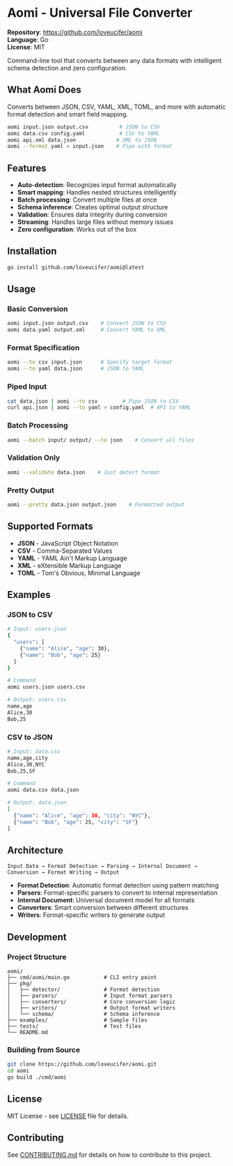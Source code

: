 # Aomi - Universal File Converter

**Repository**: https://github.com/loveucifer/aomi  
**Language**: Go  
**License**: MIT

 Command-line tool that converts between any data formats with intelligent schema detection and zero configuration.

## What Aomi Does

Converts between JSON, CSV, YAML, XML, TOML, and more with automatic format detection and smart field mapping.

```bash
aomi input.json output.csv          # JSON to CSV
aomi data.csv config.yaml           # CSV to YAML  
aomi api.xml data.json             # XML to JSON
aomi --format yaml < input.json    # Pipe with format
```

## Features

- **Auto-detection**: Recognizes input format automatically
- **Smart mapping**: Handles nested structures intelligently  
- **Batch processing**: Convert multiple files at once
- **Schema inference**: Creates optimal output structure
- **Validation**: Ensures data integrity during conversion
- **Streaming**: Handles large files without memory issues
- **Zero configuration**: Works out of the box

## Installation

```bash
go install github.com/loveucifer/aomi@latest
```

## Usage

### Basic Conversion
```bash
aomi input.json output.csv    # Convert JSON to CSV
aomi data.yaml output.xml     # Convert YAML to XML
```

### Format Specification
```bash
aomi --to csv input.json      # Specify target format
aomi --to yaml data.json      # JSON to YAML
```

### Piped Input
```bash
cat data.json | aomi --to csv        # Pipe JSON to CSV
curl api.json | aomi --to yaml > config.yaml  # API to YAML
```

### Batch Processing
```bash
aomi --batch input/ output/ --to json    # Convert all files
```

### Validation Only
```bash
aomi --validate data.json    # Just detect format
```

### Pretty Output
```bash
aomi --pretty data.json output.json    # Formatted output
```

## Supported Formats

- **JSON** - JavaScript Object Notation
- **CSV** - Comma-Separated Values  
- **YAML** - YAML Ain't Markup Language
- **XML** - eXtensible Markup Language
- **TOML** - Tom's Obvious, Minimal Language

## Examples

### JSON to CSV
```bash
# Input: users.json
{
  "users": [
    {"name": "Alice", "age": 30},
    {"name": "Bob", "age": 25}
  ]
}

# Command
aomi users.json users.csv

# Output: users.csv
name,age
Alice,30
Bob,25
```

### CSV to JSON
```bash
# Input: data.csv
name,age,city
Alice,30,NYC
Bob,25,SF

# Command
aomi data.csv data.json

# Output: data.json
[
  {"name": "Alice", "age": 30, "city": "NYC"},
  {"name": "Bob", "age": 25, "city": "SF"}
]
```

## Architecture

```
Input Data → Format Detection → Parsing → Internal Document → Conversion → Format Writing → Output
```

- **Format Detection**: Automatic format detection using pattern matching
- **Parsers**: Format-specific parsers to convert to internal representation
- **Internal Document**: Universal document model for all formats
- **Converters**: Smart conversion between different structures
- **Writers**: Format-specific writers to generate output

## Development

### Project Structure

```
aomi/
├── cmd/aomi/main.go           # CLI entry point
├── pkg/
│   ├── detector/              # Format detection
│   ├── parsers/               # Input format parsers
│   ├── converters/            # Core conversion logic
│   ├── writers/               # Output format writers
│   └── schema/                # Schema inference
├── examples/                  # Sample files
├── tests/                     # Test files
└── README.md
```

### Building from Source

```bash
git clone https://github.com/loveucifer/aomi.git
cd aomi
go build ./cmd/aomi
```

## License

MIT License - see [LICENSE](LICENSE) file for details.

## Contributing

See [CONTRIBUTING.md](CONTRIBUTING.md) for details on how to contribute to this project.
